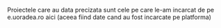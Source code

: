 Proiectele care au data precizata sunt cele pe care le-am incarcat de pe e.uoradea.ro aici (aceea fiind date cand au fost incarcate pe platforma)
